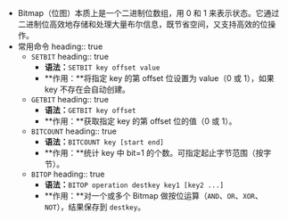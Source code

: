 - Bitmap（位图）本质上是一个二进制位数组，用 0 和 1 来表示状态。它通过二进制位高效地存储和处理大量布尔信息，既节省空间，又支持高效的位操作。
- 常用命令
  heading:: true
	- `SETBIT`
	  heading:: true
		- **语法：**`SETBIT key offset value`
		- **作用：**将指定 key 的第 offset 位设置为 value（0 或 1），如果 key 不存在会自动创建。
	- `GETBIT`
	  heading:: true
		- **语法：**`GETBIT key offset`
		- **作用：**获取指定 key 的第 offset 位的值（0 或 1）。
	- `BITCOUNT`
	  heading:: true
		- **语法：**`BITCOUNT key [start end]`
		- **作用：**统计 key 中 bit=1 的个数。可指定起止字节范围（按字节）。
	- `BITOP`
	  heading:: true
		- **语法：**`BITOP operation destkey key1 [key2 ...]`
		- **作用：**对一个或多个 Bitmap 做按位运算（`AND`、`OR`、`XOR`、`NOT`），结果保存到 `destkey`。